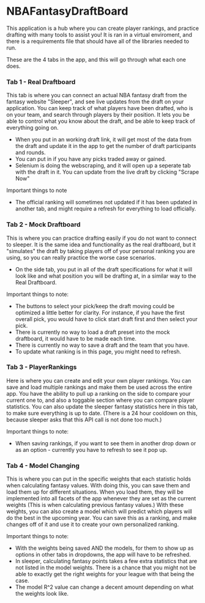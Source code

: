 # NBAFantasyDraftBoard

This application is a hub where you can create player rankings, and practice drafting with many tools to assist you!
It is ran in a virtual enviroment, and there is a requirements file that should have all of the libraries needed to run. 

These are the 4 tabs in the app, and this will go through what each one does.

### Tab 1 - Real Draftboard
This tab is where you can connect an actual NBA fantasy draft from the fantasy website "Sleeper", and see live updates from the draft on your application.
You can keep track of what players have been drafted, who is on your team, and search through players by their position. It lets you be able to control what you know about the draft, and be able to keep track of everything going on. 
 - When you put in an working draft link, it will get most of the data from the draft and update it in the app to get the number of draft participants and rounds.
 - You can put in if you have any picks traded away or gained.
 - Selenium is doing the webscraping, and it will open up a seperate tab with the draft in it. You can update from the live draft by clicking "Scrape Now"

Important things to note
  - The official ranking will sometimes not updated if it has been updated in another tab, and might require a refresh for everything to load officially.

### Tab 2 - Mock Draftboard
This is where you can practice drafting easily if you do not want to connect to sleeper. It is the same idea and functionality as the real draftboard, but it "simulates" the draft by taking players off of your personal ranking you are using, so you can really practice the worse case scenarios.
  - On the side tab, you put in all of the draft specifications for what it will look like and what position you will be drafting at, in a similar way to the Real Draftboard.

Important things to note:
  - The buttons to select your pick/keep the draft moving could be optimized a little better for clarity. For instance, if you have the first overall pick, you would have to click start draft first and then select your pick.
  - There is currently no way to load a draft preset into the mock draftboard, it would have to be made each time.
  - There is currently no way to save a draft and the team that you have.
  - To update what ranking is in this page, you might need to refresh.

### Tab 3 - PlayerRankings
Here is where you can create and edit your own player rankings. You can save and load multiple rankings and make them be used across the entire app. You have the ability to pull up a ranking on the side to compare your current one to, and also a toggable section where you can compare player statistics. You can also update the sleeper fantasy statistics here in this tab, to make sure everything is up to date. (There is a 24 hour cooldown on this, because sleeper asks that this API call is not done too much.)

Important things to note:
  - When saving rankings, if you want to see them in another drop down or as an option - currently you have to refresh to see it pop up.

### Tab 4 - Model Changing
This is where you can put in the specific weights that each statistic holds when calculating fantasy values. With doing this, you can save them and load them up for different situations. When you load them, they will be implemented into all facets of the app whenever they are set as the current weights (This is when calculating previous fantasy values.) With these weights, you can also create a model which will predict which players will do the best in the upcoming year. You can save this as a ranking, and make changes off of it and use it to create your own personalized ranking.

Important things to note:
  - With the weights being saved AND the models, for them to show up as options in other tabs in dropdowns, the app will have to be refreshed.
  - In sleeper, calculating fantasy points takes a few extra statistics that are not listed in the model weights. There is a chance that you might not be able to exactly get the right weights for your league with that being the case.
  - The model R^2 value can change a decent amount depending on what the weights look like.
    
